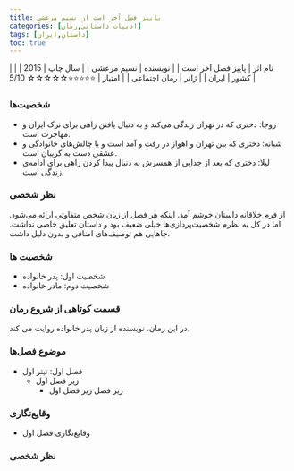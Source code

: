 ```yaml
---
title: پاییز فصل آخر است از نسیم مرعشی
categories: [ادبیات داستانی,رمان]
tags: [داستان,ایران]
toc: true
---
```



| نام اثر | پاییز فصل آخر است |
| نویسنده | نسیم مرعشی |
| سال چاپ | 2015 |
| کشور | ایران |
| ژانر | رمان اجتماعی |
| امتیاز | ⭐⭐⭐⭐⭐☆☆☆☆☆ 5/10 |




### شخصیت‌ها

- روجا: دختری که در تهران زندگی می‌کند و به دنبال یافتن راهی برای ترک ایران و مهاجرت است.
- شبانه: دختری که بین تهران و اهواز در رفت و آمد است و با چالش‌های خانوادگی و عشقی دست به گریبان است.
- لیلا: دختری که بعد از جدایی از همسرش به دنبال پیدا کردن راهی برای ادامه‌ی زندگی است.

### نظر شخصی
از فرم خلاقانه داستان خوشم آمد. اینکه هر فصل از زبان شخص متفاوتی ارائه می‌شود. اما در کل به نظرم شخصیت‌پردازی‌ها خیلی ضعیف بود و داستان تعلیق خاصی نداشت. جاهایی هم توصیف‌های اضافی و بدون دلیل داشت.

### شخصیت ها
- شخصیت اول: پدر خانواده
- شخصیت دوم: مادر خانواده

### قسمت کوتاهی از شروع رمان
در این رمان، نویسنده از زبان پدر خانواده روایت می کند.

### موضوع فصل‌ها
- فصل اول: تیتر اول
  - زیر فصل اول
    - زیر فصل زیر فصل اول

### وقایع‌نگاری
- وقایع‌نگاری فصل اول

### نظر شخصی



